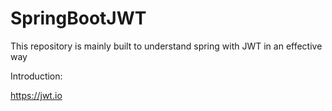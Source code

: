 # SpringBootJWT
This repository is mainly built to understand spring with JWT in an effective way


Introduction:

https://jwt.io
